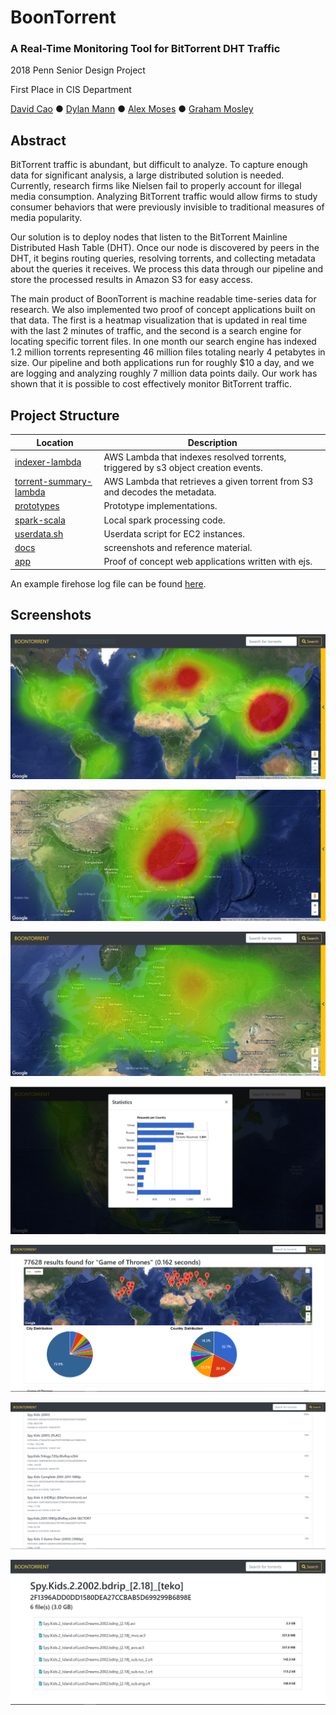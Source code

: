 # BoonTorrent
### A Real-Time Monitoring Tool for BitTorrent DHT Traffic

<p>
2018 Penn Senior Design Project

First Place in CIS Department

[David Cao](https://github.com/david-cao) &#9679; [Dylan Mann](https://github.com/dylanmann) &#9679; [Alex Moses](https://github.com/mosesap) &#9679; [Graham Mosley](https://github.com/gmosley)
</p>

## Abstract

BitTorrent traffic is abundant, but difficult to analyze. To capture enough data for significant analysis, a large distributed solution is needed. Currently, research firms like Nielsen fail to properly account for illegal media consumption. Analyzing BitTorrent traffic would allow firms to study consumer behaviors that were previously invisible to traditional measures of media popularity.

Our solution is to deploy nodes that listen to the BitTorrent Mainline Distributed Hash Table (DHT).  Once our node is discovered by peers in the DHT, it begins routing queries, resolving torrents, and collecting metadata about the queries it receives. We process this data through our pipeline and store the processed results in Amazon S3 for easy access.

The main product of BoonTorrent is machine readable time-series data for research. We also implemented two proof of concept applications built on that data.  The first is a heatmap visualization that is updated in real time with the last 2 minutes of traffic, and the second is a search engine for locating specific torrent files. In one month our search engine has indexed 1.2 million torrents representing 46 million files totaling nearly 4 petabytes in size.  Our pipeline and both applications run for roughly $10 a day, and we are logging and analyzing roughly 7 million data points daily.  Our work has shown that it is possible to cost effectively monitor BitTorrent traffic.

## Project Structure

| Location | Description |
|----------|-------------|
| [indexer-lambda](/indexer-lambda) | AWS Lambda that indexes resolved torrents, triggered by s3 object creation events. |
| [torrent-summary-lambda](/torrent-summary-lambda) | AWS Lambda that retrieves a given torrent from S3 and decodes the metadata. |
| [prototypes](/prototypes) | Prototype implementations. |
| [spark-scala](/spark-scala) | Local spark processing code. |
| [userdata.sh](/userdata.sh) | Userdata script for EC2 instances. |
| [docs](/docs) | screenshots and reference material. |
| [app](/app) | Proof of concept web applications written with ejs. |

An example firehose log file can be found [here](docs/boonlog-firehose-1-2018-04-30-17-59-50-13ee9501-0921-45ef-a0af-23e9cc13f023).

## Screenshots

![World Map][map1]

![Asia Map][map2]

![Europe Map][map3]

![Statistics][stats]

![Search][search1]

![Search Results][search2]

![Individual Search Result][search3]

[map1]: /docs/map.PNG "World Map"
[map2]: /docs/map2.PNG "Asia Map"
[map3]: /docs/map3.PNG "Europe Map"
[stats]: /docs/stats.PNG "Country Statistics"
[search1]: /docs/search1.PNG "Search Page"
[search2]: /docs/search2.PNG "Search Results"
[search3]: /docs/search3.PNG "Individual Search Result"
